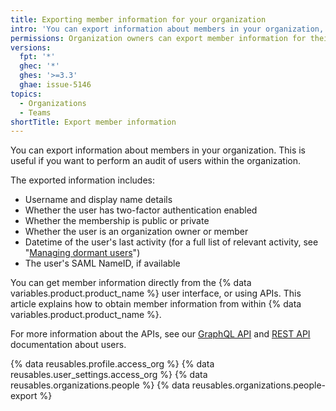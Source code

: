 ```yaml
---
title: Exporting member information for your organization
intro: 'You can export information about members in your organization, directly from the user interface.'
permissions: Organization owners can export member information for their organization.
versions:
  fpt: '*'
  ghec: '*'
  ghes: '>=3.3'
  ghae: issue-5146
topics:
  - Organizations
  - Teams
shortTitle: Export member information
---
```


You can export information about members in your organization. This is useful if you want to perform an audit of users within the organization.

The exported information includes:
- Username and display name details
- Whether the user has two-factor authentication enabled
- Whether the membership is public or private
- Whether the user is an organization owner or member
- Datetime of the user's last activity (for a full list of relevant activity, see "[Managing dormant users](/admin/user-management/managing-users-in-your-enterprise/managing-dormant-users)")
- The user's SAML NameID, if available

You can get member information directly from the {% data variables.product.product_name %} user interface, or using APIs. This article explains how to obtain member information from within {% data variables.product.product_name %}.

For more information about the APIs, see our [GraphQL API](/graphql/reference/objects#user) and [REST API](/rest/reference/users) documentation about users.

{% data reusables.profile.access_org %}
{% data reusables.user_settings.access_org %}
{% data reusables.organizations.people %}
{% data reusables.organizations.people-export %}
